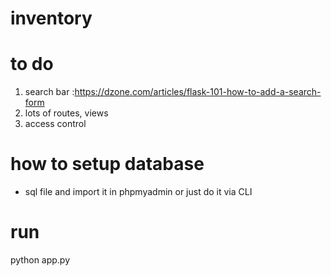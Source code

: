 # inventory

# to do
1. search bar :https://dzone.com/articles/flask-101-how-to-add-a-search-form 
2. lots of routes, views
3. access control



# how to setup database

- sql file and import it in phpmyadmin or just do it via CLI


# run
python app.py

